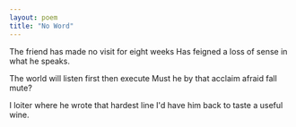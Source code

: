 ```yaml
---
layout: poem
title: "No Word"
---
```


The friend has made no visit
for eight weeks
Has feigned a loss of sense
in what he speaks.

The world will listen first
then execute
Must he by that acclaim
afraid fall mute?

I loiter where he wrote
that hardest line
I'd have him back to taste
a useful wine.
